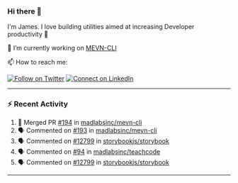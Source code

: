 ### Hi there 👋

I'm James. I love building utilities aimed at increasing Developer productivity :raised_hands: 

🔭 I’m currently working on [MEVN-CLI](https://github.com/madlabsinc/mevn-cli)

📫 How to reach me:

[![Follow on Twitter](https://img.shields.io/badge/--twitter?label=Twitter&logo=Twitter&style=social)](https://twitter.com/james_madhacks) [![Connect on LinkedIn](https://img.shields.io/badge/--linkedin?label=LinkedIn&logo=LinkedIn&style=social)](https://www.linkedin.com/in/jamesgeorge007)

---

### :zap: Recent Activity

<!--START_SECTION:activity-->
1. 🎉 Merged PR [#194](https://github.com/madlabsinc/mevn-cli/pull/194) in [madlabsinc/mevn-cli](https://github.com/madlabsinc/mevn-cli)
2. 🗣 Commented on [#193](https://github.com/madlabsinc/mevn-cli/issues/193) in [madlabsinc/mevn-cli](https://github.com/madlabsinc/mevn-cli)
3. 🗣 Commented on [#12799](https://github.com/storybookjs/storybook/issues/12799) in [storybookjs/storybook](https://github.com/storybookjs/storybook)
4. 🗣 Commented on [#94](https://github.com/madlabsinc/teachcode/issues/94) in [madlabsinc/teachcode](https://github.com/madlabsinc/teachcode)
5. 🗣 Commented on [#12799](https://github.com/storybookjs/storybook/issues/12799) in [storybookjs/storybook](https://github.com/storybookjs/storybook)
<!--END_SECTION:activity-->

---

<!--
**jamesgeorge007/jamesgeorge007** is a ✨ _special_ ✨ repository because its `README.md` (this file) appears on your GitHub profile.

Here are some ideas to get you started:

- 🌱 I’m currently learning ...
- 👯 I’m looking to collaborate on ...
- 🤔 I’m looking for help with ...
- 💬 Ask me about ...
- 😄 Pronouns: ...
- ⚡ Fun fact: ...
-->
